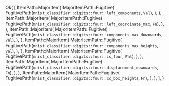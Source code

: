 Ok(
    [
        ItemPath::MajorItem(
            MajorItemPath::Fugitive(
                FugitivePath(`mnist_classifier::digits::four::left_components`, `Val`),
            ),
        ),
        ItemPath::MajorItem(
            MajorItemPath::Fugitive(
                FugitivePath(`mnist_classifier::digits::four::left_coordinate_max`, `Fn`),
            ),
        ),
        ItemPath::MajorItem(
            MajorItemPath::Fugitive(
                FugitivePath(`mnist_classifier::digits::four::components_max_downwards`, `Val`),
            ),
        ),
        ItemPath::MajorItem(
            MajorItemPath::Fugitive(
                FugitivePath(`mnist_classifier::digits::four::components_max_heights`, `Val`),
            ),
        ),
        ItemPath::MajorItem(
            MajorItemPath::Fugitive(
                FugitivePath(`mnist_classifier::digits::four::is_four`, `Val`),
            ),
        ),
        ItemPath::MajorItem(
            MajorItemPath::Fugitive(
                FugitivePath(`mnist_classifier::digits::four::displacement_downwards`, `Fn`),
            ),
        ),
        ItemPath::MajorItem(
            MajorItemPath::Fugitive(
                FugitivePath(`mnist_classifier::digits::four::cc_box_heights`, `Fn`),
            ),
        ),
    ],
)